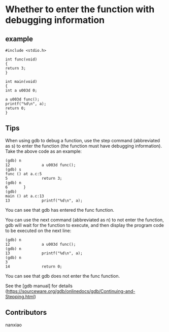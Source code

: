 # Whether to enter the function with debugging information

## example

```
#include <stdio.h>

int func(void)
{
return 3;
}

int main(void)
{
int a u003d 0;

a u003d func();
printf("%d\n", a);
return 0;
}

```

## Tips

When using gdb to debug a function, use the step command (abbreviated as s) to enter the function (the function must have debugging information).
Take the above code as an example:

```
(gdb) n
12              a u003d func();
(gdb) s
func () at a.c:5
5               return 3;
(gdb) n
6       }
(gdb)
main () at a.c:13
13              printf("%d\n", a);

```

You can see that gdb has entered the func function.

You can use the next command (abbreviated as n) to not enter the function, gdb will wait for the function to execute, 
and then display the program code to be executed on the next line:

```
(gdb) n
12              a u003d func();
(gdb) n
13              printf("%d\n", a);
(gdb) n
3
14              return 0;
```


You can see that gdb does not enter the func function.

See the [gdb manual] for details (https://sourceware.org/gdb/onlinedocs/gdb/Continuing-and-Stepping.html)

## Contributors

nanxiao



